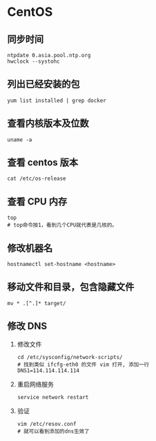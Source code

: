 # CentOS

## 同步时间

```shell
ntpdate 0.asia.pool.ntp.org
hwclock --systohc
```

## 列出已经安装的包

```shell
yum list installed | grep docker
```

## 查看内核版本及位数

```shell
uname -a
```

## 查看 centos 版本

```shell
cat /etc/os-release
```

## 查看 CPU 内存

```shell
top
# top命令按1，看到几个CPU就代表是几核的。
```

## 修改机器名

```shell
hostnamectl set-hostname <hostname>
```

## 移动文件和目录，包含隐藏文件

```shell
mv * .[^.]* target/
```

## 修改 DNS

1. 修改文件

    ```shell
    cd /etc/sysconfig/network-scripts/
    # 找到类似 ifcfg-eth0 的文件 vim 打开, 添加一行
    DNS1=114.114.114.114
    ```

1. 重启网络服务

    ```shell
    service network restart
    ```

1. 验证

    ```shell
    vim /etc/resov.conf
    # 就可以看到添加的dns生效了
    ```
